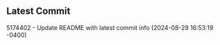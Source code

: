 
## Latest Commit
5174402 - Update README with latest commit info (2024-08-29 16:53:19 -0400) <Yunxi-Zhou>
